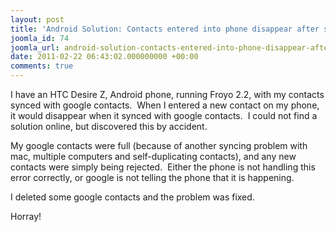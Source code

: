 ```yaml
---
layout: post
title: 'Android Solution: Contacts entered into phone disappear after sync with Google'
joomla_id: 74
joomla_url: android-solution-contacts-entered-into-phone-disappear-after-sync-with-google
date: 2011-02-22 06:43:02.000000000 +00:00
comments: true
---
```

<p>I have an HTC Desire Z, Android phone, running Froyo 2.2, with my contacts synced with google contacts.  When I entered a new contact on my phone, it would disappear when it synced with google contacts.  I could not find a solution online, but discovered this by accident.</p>
<p>My google contacts were full (because of another syncing problem with mac, multiple computers and self-duplicating contacts), and any new contacts were simply being rejected.  Either the phone is not handling this error correctly, or google is not telling the phone that it is happening.</p>
<p>I deleted some google contacts and the problem was fixed.</p>
<p>Horray!</p>
